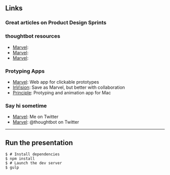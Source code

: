 ## Links

### Great articles on Product Design Sprints


### thoughtbot resources
- [Marvel](https://github.com/thoughtbot/design-sprint):
- [Marvel](http://github.com/joshuaogle/presentation-design-sprints):
- [Marvel](http://github.com/joshuaogle/presentation-design-sprints):

### Protyping Apps

- [Marvel](http://marvelapp.com): Web app for clickable prototypes
- [InVision](http://invisionapp.com): Save as Marvel, but better with collaboration
- [Principle](http://principleformac.com): Protyping and animation app for Mac

### Say hi sometime

- [Marvel](http://twitter.com/joshuaogle): Me on Twitter
- [Marvel](http://twitter.com/thoughtbot): @thoughtbot on Twitter

---

## Run the presentation

```console
$ # Install dependencies
$ npm install
$ # Launch the dev server
$ gulp
```
